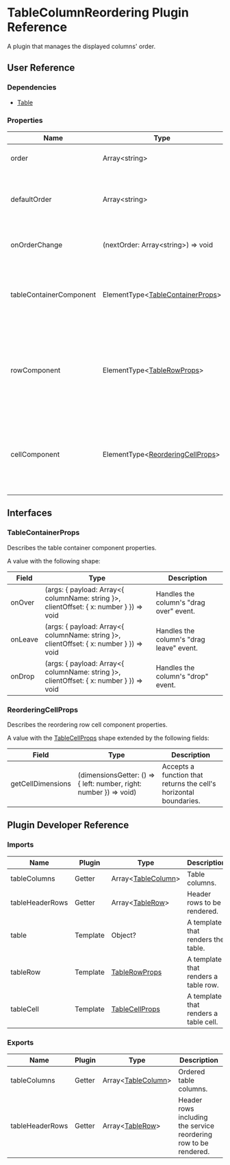 # TableColumnReordering Plugin Reference

A plugin that manages the displayed columns' order.

## User Reference

### Dependencies

- [Table](table.md)

### Properties

Name | Type | Default | Description
-----|------|---------|------------
order | Array&lt;string&gt; | | Specifies the column order.
defaultOrder | Array&lt;string&gt; | | Specifies the initial column order in the uncontrolled mode.
onOrderChange | (nextOrder: Array&lt;string&gt;) => void | | Handles column order changes.
tableContainerComponent | ElementType&lt;[TableContainerProps](#tablecontainerprops)&gt; | | A component that renders a table container containing a drop target.
rowComponent | ElementType&lt;[TableRowProps](table.md#tablerowprops)&gt; | | A non-visual component that renders an invisible row required for drag-and-drop reordering.
cellComponent | ElementType&lt;[ReorderingCellProps](#reorderingcellprops)&gt; | | A non-visual component that renders an invisible cell required for drag-and-drop reordering.

## Interfaces

### TableContainerProps

Describes the table container component properties.

A value with the following shape:

Field | Type | Description
------|------|------------
onOver | (args: { payload: Array&lt;{ columnName: string }&gt;, clientOffset: { x: number } }) => void | Handles the column's "drag over" event.
onLeave | (args: { payload: Array&lt;{ columnName: string }&gt;, clientOffset: { x: number } }) => void | Handles the column's "drag leave" event.
onDrop | (args: { payload: Array&lt;{ columnName: string }&gt;, clientOffset: { x: number } }) => void | Handles the column's "drop" event.

### ReorderingCellProps

Describes the reordering row cell component properties.

A value with the [TableCellProps](table.md#tablecellprops) shape extended by the following fields:

Field | Type | Description
------|------|------------
getCellDimensions | (dimensionsGetter: () => { left: number, right: number }) => void) | Accepts a function that returns the cell's horizontal boundaries.

## Plugin Developer Reference

### Imports

Name | Plugin | Type | Description
-----|--------|------|------------
tableColumns | Getter | Array&lt;[TableColumn](table.md#tablecolumn)&gt; | Table columns.
tableHeaderRows | Getter | Array&lt;[TableRow](table.md#tablerow)&gt; | Header rows to be rendered.
table | Template | Object? | A template that renders the table.
tableRow | Template | [TableRowProps](table.md#tablerowprops) | A template that renders a table row.
tableCell | Template | [TableCellProps](table.md#tablecellprops) | A template that renders a table cell.

### Exports

Name | Plugin | Type | Description
-----|--------|------|------------
tableColumns | Getter | Array&lt;[TableColumn](table.md#tablecolumn)&gt; | Ordered table columns.
tableHeaderRows | Getter | Array&lt;[TableRow](table.md#tablerow)&gt; | Header rows including the service reordering row to be rendered.
